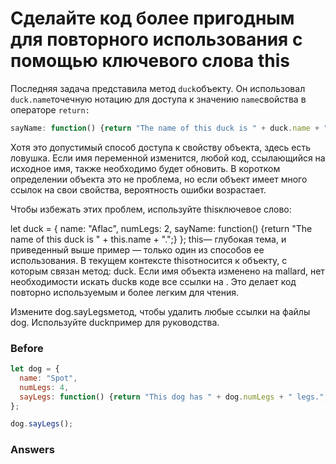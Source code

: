 # Сделайте код более пригодным для повторного использования с помощью ключевого слова this
Последняя задача представила метод `duck`объекту. Он использовал` duck.name`точечную нотацию для доступа к значению `name`свойства в операторе `return:`
```javascript
sayName: function() {return "The name of this duck is " + duck.name + ".";}
```
Хотя это допустимый способ доступа к свойству объекта, здесь есть ловушка. Если имя переменной изменится, любой код, ссылающийся на исходное имя, также необходимо будет обновить. В коротком определении объекта это не проблема, но если объект имеет много ссылок на свои свойства, вероятность ошибки возрастает.

Чтобы избежать этих проблем, используйте thisключевое слово:

let duck = {
  name: "Aflac",
  numLegs: 2,
  sayName: function() {return "The name of this duck is " + this.name + ".";}
};
this— глубокая тема, и приведенный выше пример — только один из способов ее использования. В текущем контексте thisотносится к объекту, с которым связан метод: duck. Если имя объекта изменено на mallard, нет необходимости искать duckв коде все ссылки на . Это делает код повторно используемым и более легким для чтения.

Измените dog.sayLegsметод, чтобы удалить любые ссылки на файлы dog. Используйте duckпример для руководства.

### Before
```javascript
let dog = {
  name: "Spot",
  numLegs: 4,
  sayLegs: function() {return "This dog has " + dog.numLegs + " legs.";}
};

dog.sayLegs();
```
### Answers
```javascript

```
